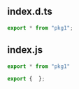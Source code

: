 ## index.d.ts

```ts
export * from "pkg1";
```
## index.js

```js
export * from "pkg1"

export {  };
```
